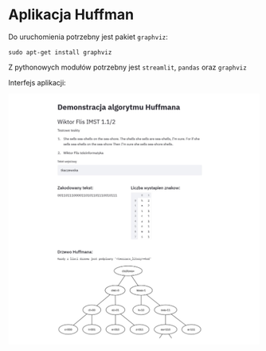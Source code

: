 # Aplikacja Huffman

Do uruchomienia potrzebny jest pakiet `graphviz`: 

```shell
sudo apt-get install graphviz
```

Z pythonowych modułów potrzebny jest `streamlit`, `pandas` oraz `graphviz`

Interfejs aplikacji:


![interfejs](https://raw.githubusercontent.com/WestedCrean/aplikacjia_huffman/main/interfejs.jpg)